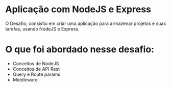 # Aplicação com NodeJS e Express
O Desafio, consistiu em criar uma aplicação para armazenar projetos e suas tarefas, usando NodeJS e Express.

# O que foi abordado nesse desafio:

* Conceitos de NodeJS
* Conceitos de API Rest
* Query e Route params
* Middleware  
